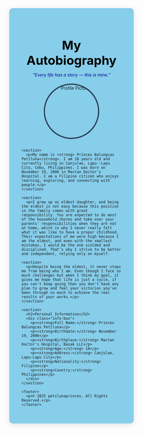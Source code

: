 <!DOCTYPE html>
<html lang="en">
<head>
  <meta charset="UTF-8">
  <meta name="viewport" content="width=device-width, initial-scale=1.0">
  <title>My Autobiography</title>
  <style>
    /* Reset some defaults */
    * {
      margin: 0;
      padding: 0;
      box-sizing: border-box;
    }

    body {
      font-family: "Segoe UI", Arial, sans-serif;
      background-color: black;
      color: #333;
      line-height: 1.7;
    }

    .container {
      max-width: 900px;
      margin: 50px auto;
      background: skyblue;
      padding: 40px;
      border-radius: 12px;
      box-shadow: 0 4px 20px rgba(0, 0, 0, 0.1);
    }

    header {
      text-align: center;
      margin-bottom: 30px;
    }

    header h1 {
      font-size: 2.5rem;
      color: black;
    }

    header p {
      color: darkblue;
      font-style: italic;
    }

    .profile-img {
      display: block;
      margin: 20px auto;
      width: 180px;
      height: 180px;
      object-fit: cover;
      border-radius: 50%;
      border: 4px solid #2c3e50;
    }

    section {
      margin-bottom: 25px;
    }

    h2 {
      color: #2c3e50;
      border-left: 5px solid #2980b9;
      padding-left: 10px;
      margin-bottom: 10px;
    }

    .info-box {
      background-color: #ecf0f1;
      padding: 15px;
      border-radius: 8px;
      margin-top: 15px;
    }

    .info-box p {
      margin: 6px 0;
    }

    footer {
      text-align: center;
      margin-top: 30px;
      color: #7f8c8d;
      font-size: 0.9em;
    }
  </style>
</head>
<body>

  <div class="container">
    <header>
      <h1>My Autobiography</h1>
      <p>"Every life has a story — this is mine."</p>
      <img src=""C:\Users\Dell\Downloads\fe974c44-0676-47e1-b27c-958358abd44c.jpg"" alt="Profile Picture" class="profile-img">
    </header>

    <section>
      <p>My name is <strong> Princes Balungcas Petiluna</strong>. I am 18 years old and currently living in Canjulao, Lapu--Lapu City, Cebu, Philippines. I was born on November 19, 2006 in Mactan Doctor's Hospital. I am a Filipino citizen who enjoys learning, exploring, and connecting with people.</p>
    </section>

    <section>
      <p>I grew up as eldest daughter, and being the eldest is not easy because this position in the family comes with great responsibility. You are expected to do most of the household chores and take over your parents' responsibilities when they are not at home, which is why I never really felt what it was like to have a proper childhood. Their expectations of me were high because I am the eldest, and even with the smallest mistakes, I would be the one scolded and disciplined. That’s why I strive to be better and independent, relying only on myself.
</p>
    </section>

    <section>
      <p>Despite being the eldest, it never stops me from being who I am. Even though I face so much challenges but when I think my goal, it gives me hope that life is just a cycle, if you can't keep going then you don't have any plan to grow and feel your victories you've been through so much to achieve the real results of your works.</p>
    </section>

    <section>
      <h2>Personal Information</h2>
      <div class="info-box">
        <p><strong>Full Name:</strong> Princes Balungcas Petiluna</p>
        <p><strong>Birthdate:</strong> November 19, 2006</p>
        <p><strong>Birthplace:</strong> Mactan Doctor's Hospital, Basak LLC</p>
        <p><strong>Age:</strong> 18</p>
        <p><strong>Address:</strong> Canjulao, Lapu-Lapu City</p>
        <p><strong>Nationality:</strong> Filipino</p>
        <p><strong>Country:</strong> Philippines</p>
      </div>
    </section>

    <footer>
      <p>© 2025 petilunaprinces. All Rights Reserved.</p>
    </footer>
  </div>

</body>
</html>
